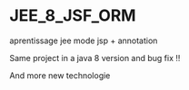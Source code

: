 # JEE_8_JSF_ORM

aprentissage jee mode jsp + annotation

Same project in a java 8 version and bug fix !!

And more new technologie